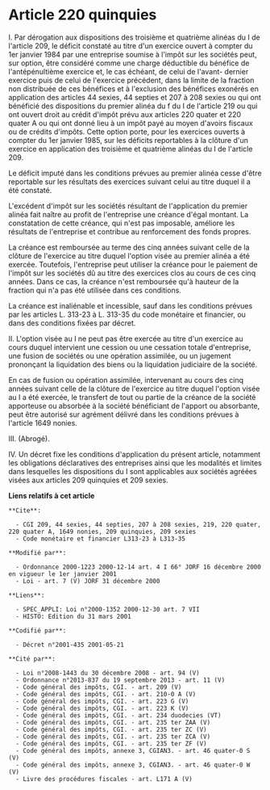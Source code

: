 # Article 220 quinquies

I. Par dérogation aux dispositions des troisième et quatrième alinéas du I de l'article 209, le déficit constaté au titre
d'un exercice ouvert à compter du 1er janvier 1984 par une entreprise soumise à l'impôt sur les sociétés peut, sur option,
être considéré comme une charge déductible du bénéfice de l'antépénultième exercice et, le cas échéant, de celui de l'avant-
dernier exercice puis de celui de l'exercice précédent, dans la limite de la fraction non distribuée de ces bénéfices et à
l'exclusion des bénéfices exonérés en application des articles 44 sexies, 44 septies et 207 à 208 sexies ou qui ont bénéficié
des dispositions du premier alinéa du f du I de l'article 219 ou qui ont ouvert droit au crédit d'impôt prévu aux articles
220 quater et 220 quater A ou qui ont donné lieu à un impôt payé au moyen d'avoirs fiscaux ou de crédits d'impôts. Cette
option porte, pour les exercices ouverts à compter du 1er janvier 1985, sur les déficits reportables à la clôture d'un
exercice en application des troisième et quatrième alinéas du I de l'article 209.

Le déficit imputé dans les conditions prévues au premier alinéa cesse d'être reportable sur les résultats des exercices
suivant celui au titre duquel il a été constaté.

L'excédent d'impôt sur les sociétés résultant de l'application du premier alinéa fait naître au profit de l'entreprise une
créance d'égal montant. La constatation de cette créance, qui n'est pas imposable, améliore les résultats de l'entreprise et
contribue au renforcement des fonds propres.

La créance est remboursée au terme des cinq années suivant celle de la clôture de l'exercice au titre duquel l'option visée
au premier alinéa a été exercée. Toutefois, l'entreprise peut utiliser la créance pour le paiement de l'impôt sur les
sociétés dû au titre des exercices clos au cours de ces cinq années. Dans ce cas, la créance n'est remboursée qu'à hauteur de
la fraction qui n'a pas été utilisée dans ces conditions.

La créance est inaliénable et incessible, sauf dans les conditions prévues par les articles L. 313-23 à L. 313-35 du code
monétaire et financier, ou dans des conditions fixées par décret.

II. L'option visée au I ne peut pas être exercée au titre d'un exercice au cours duquel intervient une cession ou une
cessation totale d'entreprise, une fusion de sociétés ou une opération assimilée, ou un jugement prononçant la liquidation
des biens ou la liquidation judiciaire de la société.

En cas de fusion ou opération assimilée, intervenant au cours des cinq années suivant celle de la clôture de l'exercice au
titre duquel l'option visée au I a été exercée, le transfert de tout ou partie de la créance de la société apporteuse ou
absorbée à la société bénéficiant de l'apport ou absorbante, peut être autorisé sur agrément délivré dans les conditions
prévues à l'article 1649 nonies.

III. (Abrogé).

IV. Un décret fixe les conditions d'application du présent article, notamment les obligations déclaratives des entreprises
ainsi que les modalités et limites dans lesquelles les dispositions du I sont applicables aux sociétés agréées visées aux
articles 209 quinquies et 209 sexies.

**Liens relatifs à cet article**

	**Cite**:

	  - CGI 209, 44 sexies, 44 septies, 207 à 208 sexies, 219, 220 quater, 220 quater A, 1649 nonies, 209 quinquies, 209 sexies
	  - Code monétaire et financier L313-23 à L313-35

	**Modifié par**:

	  - Ordonnance 2000-1223 2000-12-14 art. 4 I 66° JORF 16 décembre 2000 en vigueur le 1er janvier 2001
	  - Loi - art. 7 (V) JORF 31 décembre 2000

	**Liens**:

	  - SPEC_APPLI: Loi n°2000-1352 2000-12-30 art. 7 VII
	  - HISTO: Edition du 31 mars 2001

	**Codifié par**:

	  - Décret n°2001-435 2001-05-21

	**Cité par**:

	  - Loi n°2008-1443 du 30 décembre 2008 - art. 94 (V)
	  - Ordonnance n°2013-837 du 19 septembre 2013 - art. 11 (V)
	  - Code général des impôts, CGI. - art. 209 (V)
	  - Code général des impôts, CGI. - art. 210-0 A (V)
	  - Code général des impôts, CGI. - art. 223 G (V)
	  - Code général des impôts, CGI. - art. 223 K (V)
	  - Code général des impôts, CGI. - art. 234 duodecies (VT)
	  - Code général des impôts, CGI. - art. 235 ter ZAA (V)
	  - Code général des impôts, CGI. - art. 235 ter ZC (V)
	  - Code général des impôts, CGI. - art. 235 ter ZCA (V)
	  - Code général des impôts, CGI. - art. 235 ter ZF (V)
	  - Code général des impôts, annexe 3, CGIAN3. - art. 46 quater-0 S (V)
	  - Code général des impôts, annexe 3, CGIAN3. - art. 46 quater-0 W (V)
	  - Livre des procédures fiscales - art. L171 A (V)
